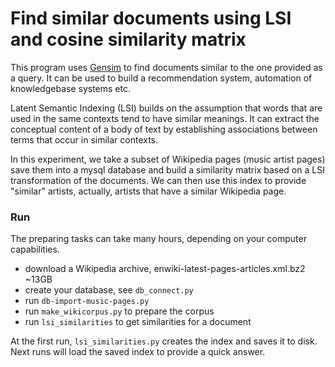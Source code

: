 
Find similar documents using LSI and cosine similarity matrix
=============================================================


This program uses [Gensim](https://radimrehurek.com/gensim/) to find documents similar to the one provided as a query.
It can be used to build a recommendation system, automation
of knowledgebase systems etc.


Latent Semantic Indexing (LSI) builds on the assumption that words that are used in the same
contexts tend to have similar meanings. It can extract the conceptual content of a body of text
by establishing associations between terms that occur in similar contexts.


In this experiment, we take a subset of Wikipedia pages (music artist pages)
save them into a mysql database and build a similarity matrix based on a
LSI transformation of the documents.
We can then use this index to provide "similar" artists, actually, artists
that have a similar Wikipedia page.


### Run

The preparing tasks can take many hours, depending on your computer capabilities.

 - download a Wikipedia archive, enwiki-latest-pages-articles.xml.bz2 ~13GB
 - create your database, see `db_connect.py`
 - run `db-import-music-pages.py`
 - run `make_wikicorpus.py` to prepare the corpus
 - run `lsi_similarities` to get similarities for a document
 
At the first run, `lsi_similarities.py` creates the index and saves it to disk.  
Next runs will load the saved index to provide a quick answer.
